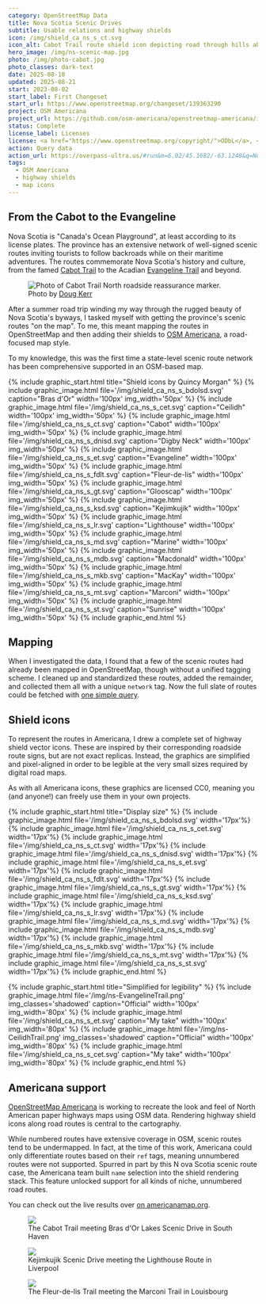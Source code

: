 ```yaml
---
category: OpenStreetMap Data
title: Nova Scotia Scenic Drives
subtitle: Usable relations and highway shields
icon: /img/shield_ca_ns_s_ct.svg
icon_alt: Cabot Trail route shield icon depicting road through hills above water.
hero_image: /img/ns-scenic-map.jpg
photo: /img/photo-cabot.jpg
photo_classes: dark-text
date: 2025-08-10
updated: 2025-08-21
start: 2023-08-02
start_label: First Changeset
start_url: https://www.openstreetmap.org/changeset/139363290
project: OSM Americana
project_url: https://github.com/osm-americana/openstreetmap-americana/issues/911
status: Complete
license_label: Licenses
license: <a href="https://www.openstreetmap.org/copyright/">ODbL</a>, <a href="https://github.com/osm-americana/openstreetmap-americana/blob/main/LICENSE">CC0</a>
action: Query data
action_url: https://overpass-ultra.us/#run&m=6.02/45.1682/-63.1248&q=NoewrgLgXAVgziAdgXWBAlgWwKbmgNgAZkBuAKACdsAbYAIkWwgHcQKBrOgXjoGEBBKADkAylBF1SZPAAIA5rkwkgA
tags:
  - OSM Americana
  - highway shields
  - map icons
---
```

## From the Cabot to the Evangeline
Nova Scotia is "Canada's Ocean Playground", at least according to its license plates. The province has an extensive network of well-signed scenic routes inviting tourists to follow backroads while on their maritime adventures. The routes commemorate Nova Scotia's history and culture, from the famed [Cabot Trail](https://en.wikipedia.org/wiki/Cabot_Trail) to the Acadian [Evangeline Trail](https://en.wikipedia.org/wiki/Evangeline_Trail) and beyond.

<figure>
  <img alt="Photo of Cabot Trail North roadside reassurance marker." src="/img/ns-cabot-trail-roadsign-by-doug-kerr.jpg"/>
  <figcaption>Photo by <a href="https://flic.kr/p/dkJYgU">Doug Kerr</a></figcaption>
</figure>

After a summer road trip winding my way through the rugged beauty of Nova Scotia's byways, I tasked myself with getting the province's scenic routes "on the map". To me, this meant mapping the routes in OpenStreetMap and then adding their shields to [OSM Americana](https://americanamap.org), a road-focused map style.

To my knowledge, this was the first time a state-level scenic route network has been comprehensive supported in an OSM-based map.

{% include graphic_start.html title="Shield icons by Quincy Morgan" %}
  {% include graphic_image.html file='/img/shield_ca_ns_s_bdolsd.svg' caption="Bras d'Or" width='100px' img_width='50px' %}
  {% include graphic_image.html file='/img/shield_ca_ns_s_cet.svg' caption="Ceilidh" width='100px' img_width='50px' %}
  {% include graphic_image.html file='/img/shield_ca_ns_s_ct.svg' caption="Cabot" width='100px' img_width='50px' %}
  {% include graphic_image.html file='/img/shield_ca_ns_s_dnisd.svg' caption="Digby Neck" width='100px' img_width='50px' %}
  {% include graphic_image.html file='/img/shield_ca_ns_s_et.svg' caption="Evangeline" width='100px' img_width='50px' %}
  {% include graphic_image.html file='/img/shield_ca_ns_s_fdlt.svg' caption="Fleur-de-lis" width='100px' img_width='50px' %}
  {% include graphic_image.html file='/img/shield_ca_ns_s_gt.svg' caption="Glooscap" width='100px' img_width='50px' %}
  {% include graphic_image.html file='/img/shield_ca_ns_s_ksd.svg' caption="Kejimkujik" width='100px' img_width='50px' %}
  {% include graphic_image.html file='/img/shield_ca_ns_s_lr.svg' caption="Lighthouse" width='100px' img_width='50px' %}
  {% include graphic_image.html file='/img/shield_ca_ns_s_md.svg' caption="Marine" width='100px' img_width='50px' %}
  {% include graphic_image.html file='/img/shield_ca_ns_s_mdb.svg' caption="Macdonald" width='100px' img_width='50px' %}
  {% include graphic_image.html file='/img/shield_ca_ns_s_mkb.svg' caption="MacKay" width='100px' img_width='50px' %}
  {% include graphic_image.html file='/img/shield_ca_ns_s_mt.svg' caption="Marconi" width='100px' img_width='50px' %}
  {% include graphic_image.html file='/img/shield_ca_ns_s_st.svg' caption="Sunrise" width='100px' img_width='50px' %}
{% include graphic_end.html %}

## Mapping

When I investigated the data, I found that a few of the scenic routes had already been mapped in OpenStreetMap, though without a unified tagging scheme. I cleaned up and standardized these routes, added the remainder, and collected them all with a unique `network` tag. Now the full slate of routes could be fetched with [one simple query](https://overpass-ultra.us/#run&m=6.02/45.1682/-63.1248&q=NoewrgLgXAVgziAdgXWBAlgWwKbmgNgAZkBuAKACdsAbYAIkWwgHcQKBrOgXjoGEBBKADkAylBF1SZPAAIA5rkwkgA).

## Shield icons

To represent the routes in Americana, I drew a complete set of highway shield vector icons. These are inspired by their corresponding roadside route signs, but are not exact replicas. Instead, the graphics are simplified and pixel-aligned in order to be legible at the very small sizes required by digital road maps.

As with all Americana icons, these graphics are licensed CC0, meaning you (and anyone!) can freely use them in your own projects.

{% include graphic_start.html title="Display size" %}
  {% include graphic_image.html file='/img/shield_ca_ns_s_bdolsd.svg' width='17px'%}
  {% include graphic_image.html file='/img/shield_ca_ns_s_cet.svg' width='17px'%}
  {% include graphic_image.html file='/img/shield_ca_ns_s_ct.svg' width='17px'%}
  {% include graphic_image.html file='/img/shield_ca_ns_s_dnisd.svg' width='17px'%}
  {% include graphic_image.html file='/img/shield_ca_ns_s_et.svg' width='17px'%}
  {% include graphic_image.html file='/img/shield_ca_ns_s_fdlt.svg' width='17px'%}
  {% include graphic_image.html file='/img/shield_ca_ns_s_gt.svg' width='17px'%}
  {% include graphic_image.html file='/img/shield_ca_ns_s_ksd.svg' width='17px'%}
  {% include graphic_image.html file='/img/shield_ca_ns_s_lr.svg' width='17px'%}
  {% include graphic_image.html file='/img/shield_ca_ns_s_md.svg' width='17px'%}
  {% include graphic_image.html file='/img/shield_ca_ns_s_mdb.svg' width='17px'%}
  {% include graphic_image.html file='/img/shield_ca_ns_s_mkb.svg' width='17px'%}
  {% include graphic_image.html file='/img/shield_ca_ns_s_mt.svg' width='17px'%}
  {% include graphic_image.html file='/img/shield_ca_ns_s_st.svg' width='17px'%}
{% include graphic_end.html %}

{% include graphic_start.html title="Simplified for legibility" %}
  {% include graphic_image.html file='/img/ns-EvangelineTrail.png' img_classes='shadowed' caption="Official" width='100px' img_width='80px' %}
  {% include graphic_image.html file='/img/shield_ca_ns_s_et.svg' caption="My take" width='100px' img_width='80px' %}
  {% include graphic_image.html file='/img/ns-CeilidhTrail.png' img_classes='shadowed' caption="Official" width='100px' img_width='80px' %}
  {% include graphic_image.html file='/img/shield_ca_ns_s_cet.svg' caption="My take" width='100px' img_width='80px' %}
{% include graphic_end.html %}

## Americana support

[OpenStreetMap Americana](https://americanamap.org) is working to recreate the look and feel of North American paper highways maps using OSM data. Rendering highway shield icons along road routes is central to the cartography.

While numbered routes have extensive coverage in OSM, scenic routes tend to be undermapped. In fact, at the time of this work, Americana could only differentiate routes based on their `ref` tags, meaning unnumbered routes were not supported. Spurred in part by this N ova Scotia scenic route case, the Americana team built `name` selection into the shield rendering stack. This feature unlocked support for all kinds of niche, unnumbered road routes.

You can check out the live results over [on americanamap.org](https://americanamap.org/#map=12.29/45.64218/-61.4356).

<figure>
  <a href="https://americanamap.org/#map=13.71/46.2077/-60.59706"><img src="/img/ns-map-south-haven.png"/></a>
  <figcaption>The Cabot Trail meeting Bras d'Or Lakes Scenic Drive in South Haven</figcaption>
</figure>

<figure>
  <a href="https://americanamap.org/#map=12.74/44.03655/-64.72957"><img src="/img/ns-map-liverpool.png"/></a>
  <figcaption>Kejimkujik Scenic Drive meeting the Lighthouse Route in Liverpool</figcaption>
</figure>

<figure>
  <a href="https://americanamap.org/#map=12.69/45.93058/-59.95013"><img src="/img/ns-map-louisbourg.png"/></a>
  <figcaption>The Fleur-de-lis Trail meeting the Marconi Trail in Louisbourg</figcaption>
</figure>